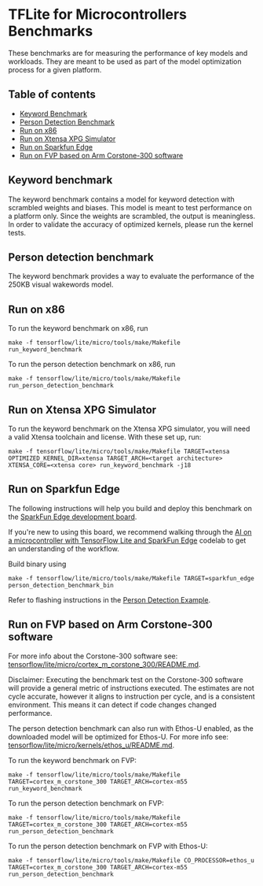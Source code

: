# TFLite for Microcontrollers Benchmarks

These benchmarks are for measuring the performance of key models and workloads.
They are meant to be used as part of the model optimization process for a given
platform.

## Table of contents

-   [Keyword Benchmark](#keyword-benchmark)
-   [Person Detection Benchmark](#person-detection-benchmark)
-   [Run on x86](#run-on-x86)
-   [Run on Xtensa XPG Simulator](#run-on-xtensa-xpg-simulator)
-   [Run on Sparkfun Edge](#run-on-sparkfun-edge)
-   [Run on FVP based on Arm Corstone-300 software](#run-on-fvp-based-on-arm-corstone-300-software)

## Keyword benchmark

The keyword benchmark contains a model for keyword detection with scrambled
weights and biases.  This model is meant to test performance on a platform only.
Since the weights are scrambled, the output is meaningless. In order to validate
the accuracy of optimized kernels, please run the kernel tests.

## Person detection benchmark

The keyword benchmark provides a way to evaluate the performance of the 250KB
visual wakewords model.

## Run on x86

To run the keyword benchmark on x86, run

```
make -f tensorflow/lite/micro/tools/make/Makefile run_keyword_benchmark
```

To run the person detection benchmark on x86, run

```
make -f tensorflow/lite/micro/tools/make/Makefile run_person_detection_benchmark
```

## Run on Xtensa XPG Simulator

To run the keyword benchmark on the Xtensa XPG simulator, you will need a valid
Xtensa toolchain and license.  With these set up, run:

```
make -f tensorflow/lite/micro/tools/make/Makefile TARGET=xtensa OPTIMIZED_KERNEL_DIR=xtensa TARGET_ARCH=<target architecture> XTENSA_CORE=<xtensa core> run_keyword_benchmark -j18
```

## Run on Sparkfun Edge
The following instructions will help you build and deploy this benchmark on the
[SparkFun Edge development board](https://sparkfun.com/products/15170).


If you're new to using this board, we recommend walking through the
[AI on a microcontroller with TensorFlow Lite and SparkFun Edge](https://codelabs.developers.google.com/codelabs/sparkfun-tensorflow)
codelab to get an understanding of the workflow.

Build binary using

```
make -f tensorflow/lite/micro/tools/make/Makefile TARGET=sparkfun_edge person_detection_benchmark_bin
```

Refer to flashing instructions in the [Person Detection Example](https://github.com/tensorflow/tflite-micro/blob/main/tensorflow/lite/micro/examples/person_detection/README.md#running-on-sparkfun-edge).

## Run on FVP based on Arm Corstone-300 software

For more info about the Corstone-300 software see:
[tensorflow/lite/micro/cortex_m_corstone_300/README.md](../cortex_m_corstone_300/README.md).

Disclaimer: Executing the benchmark test on the Corstone-300 software will
provide a general metric of instructions executed. The estimates are not cycle
accurate, however it aligns to instruction per cycle, and is a consistent
environment. This means it can detect if code changes changed performance.

The person detection benchmark can also run with Ethos-U enabled, as the
downloaded model will be optimized for Ethos-U. For more info see:
[tensorflow/lite/micro/kernels/ethos_u/README.md](../kernels/ethos_u/README.md).

To run the keyword benchmark on FVP:

```
make -f tensorflow/lite/micro/tools/make/Makefile TARGET=cortex_m_corstone_300 TARGET_ARCH=cortex-m55 run_keyword_benchmark
```

To run the person detection benchmark on FVP:

```
make -f tensorflow/lite/micro/tools/make/Makefile TARGET=cortex_m_corstone_300 TARGET_ARCH=cortex-m55 run_person_detection_benchmark
```

To run the person detection benchmark on FVP with Ethos-U:

```
make -f tensorflow/lite/micro/tools/make/Makefile CO_PROCESSOR=ethos_u TARGET=cortex_m_corstone_300 TARGET_ARCH=cortex-m55 run_person_detection_benchmark
```
